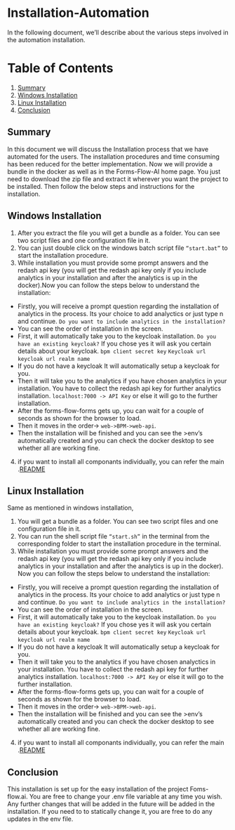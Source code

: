 # Installation-Automation
In the following document, we’ll describe about the various steps involved in the automation installation.
 
# Table of Contents
1. [Summary](#summary)
2. [Windows Installation](#windows-installation)
3. [Linux Installation](#linux-installation)
4. [Conclusion](#conclusion)


## Summary

In this document we will discuss the Installation process that we have automated for the users. The installation procedures and time consuming has been reduced for the better implementation. Now we will provide a bundle in the docker as well as in the Forms-Flow-AI home page. You just need to download the zip file and extract it wherever you want the project to be installed. Then follow the below steps and instructions for the installation.


## Windows Installation

1. After you extract the file you will get a bundle as a folder. You can see two script files and one configuration file in it.
2.  You can just double click on the windows batch script file ``“start.bat”`` to start the installation procedure. 
3. While installation you must provide some prompt answers and the redash api key (you will get the redash api key only if you include analytics in your installation and after the analytics is up in the docker).Now you can follow the steps below to understand the installation:
*	Firstly, you will receive a prompt question regarding the installation of analytics in the process. Its your choice to add   analyctics or just type n and continue.
``
Do you want to include analytics in the installation?
``
*	You can see the order of installation in the screen.
*	First, it will automatically take you to the keycloak installation.
``
Do you have an existing keycloak?
``
If you chose yes it will ask you certain details about your keycloak.
``
bpm client secret key
``
``
Keycloak url
``
``
keycloak url realm name
``
*	If you do not have a keycloak It will automatically setup a keycloak for you.
*	Then it will take you to the analytics if you have chosen analytics in your installation.
You have to collect the redash api key for further analytics installation.
``
localhost:7000 -> API Key
``
 or else it will go to the further installation.
*	After the forms-flow-forms gets up, you can wait for a couple of seconds as shown for the browser to load.
*	Then it moves in the order-> ``web->BPM->web-api``.
*	Then the installation will be finished and you can see the >env’s automatically created and you can check the docker desktop to see whether all are working fine.
4. if you want to install all componants individually, you can refer the main .[README](../README.md)


## Linux Installation

Same as mentioned in windows installation, 
 1. You will get a bundle as a folder. You can see two script files and one configuration file in it. 
 2. You can run the shell script file ``“start.sh”`` in the terminal from the corresponding folder to start the installation procedure in the terminal.
 3. While installation you must provide some prompt answers and the redash api key (you will get the redash api key only if you include analytics in your installation and after the analytics is up in the docker). Now you can follow the steps below to understand the installation:

*	Firstly, you will receive a prompt question regarding the installation of analytics in the process. Its your choice to add analytics or just type n and continue.
``
Do you want to include analytics in the installation?
``
*	You can see the order of installation in the screen.
*	First, it will automatically take you to the keycloak installation.
``
Do you have an existing keycloak?
``
If you chose yes it will ask you certain details about your keycloak.
``
bpm client secret key
``
``
Keycloak url
``
``
keycloak url realm name
``
*	If you do not have a keycloak It will automatically setup a keycloak for you.
*	Then it will take you to the analytics if you have chosen analyctics in your installation.
You have to collect the redash api key for further analytics installation.
``
localhost:7000 -> API Key
``
 or else it will go to the further installation.
*	After the forms-flow-forms gets up, you can wait for a couple of seconds as shown for the browser to load.
*	Then it moves in the order-> ``web->BPM->web-api``.
*	Then the installation will be finished and you can see the >env’s automatically created and you can check the docker desktop to see whether all are working fine.
4. if you want to install all componants individually, you can refer the main .[README](../README.md)



## Conclusion

This installation is set up for the easy installation of the project Foms-flow.ai. You are free to change your .env file variable at any time you wish. Any further changes that will be added in the future will be added in the installation. If you need to to statically change it, you are free to do any updates in the env file.

